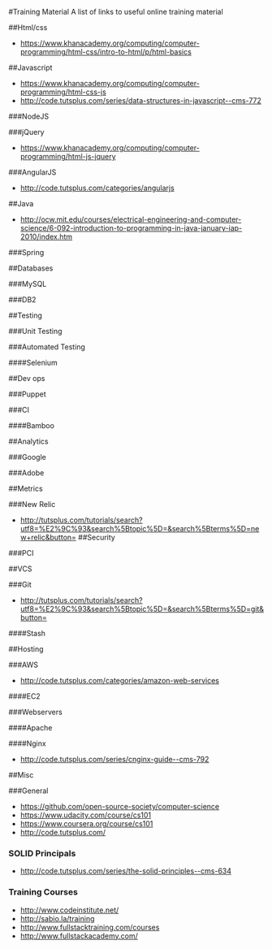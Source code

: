 #Training Material
A list of links to useful online training material

##Html/css
* https://www.khanacademy.org/computing/computer-programming/html-css/intro-to-html/p/html-basics

##Javascript
* https://www.khanacademy.org/computing/computer-programming/html-css-js
* http://code.tutsplus.com/series/data-structures-in-javascript--cms-772

###NodeJS

###jQuery
* https://www.khanacademy.org/computing/computer-programming/html-js-jquery

###AngularJS
* http://code.tutsplus.com/categories/angularjs

##Java
* http://ocw.mit.edu/courses/electrical-engineering-and-computer-science/6-092-introduction-to-programming-in-java-january-iap-2010/index.htm

###Spring

##Databases

###MySQL

###DB2

##Testing

###Unit Testing

###Automated Testing

####Selenium

##Dev ops

###Puppet

###CI

####Bamboo

##Analytics

###Google

###Adobe

##Metrics

###New Relic
* http://tutsplus.com/tutorials/search?utf8=%E2%9C%93&search%5Btopic%5D=&search%5Bterms%5D=new+relic&button=
##Security

###PCI

##VCS

###Git
* http://tutsplus.com/tutorials/search?utf8=%E2%9C%93&search%5Btopic%5D=&search%5Bterms%5D=git&button=

####Stash

##Hosting

###AWS
* http://code.tutsplus.com/categories/amazon-web-services

####EC2

###Webservers

####Apache

####Nginx
* http://code.tutsplus.com/series/cnginx-guide--cms-792


##Misc

###General
* https://github.com/open-source-society/computer-science
* https://www.udacity.com/course/cs101
* https://www.coursera.org/course/cs101
* http://code.tutsplus.com/
### SOLID Principals
* http://code.tutsplus.com/series/the-solid-principles--cms-634

### Training Courses

* http://www.codeinstitute.net/
* http://sabio.la/training
* http://www.fullstacktraining.com/courses
* http://www.fullstackacademy.com/

